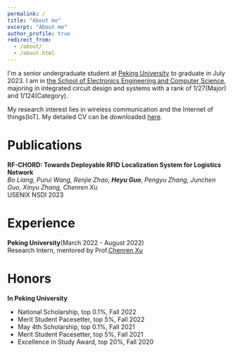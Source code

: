 ```yaml
---
permalink: /
title: "About me"
excerpt: "About me"
author_profile: true
redirect_from: 
  - /about/
  - /about.html
---
```


I'm a senior undergraduate student at [Peking University](https://www.pku.edu.cn/) to graduate in July 2023. I am in [the School of Electronics Engineering and Computer Science](https://eecs.pku.edu.cn/en/), majoring in integrated circuit design and systems with a rank of 1/27(Major) and 1/124(Category). 

My research interest lies in wireless communication and the Internet of things(IoT). My detailed CV can be downloaded [here](https://github.com/GuoHeyu/GuoHeyu.github.io/blob/main/files/CV.pdf).

Publications
======
**RF-CHORD: Towards Deployable RFID Localization System for Logistics Network**<br>
*Bo Liang, Purui Wang, Renjie Zhao,* ***Heyu Guo***, *Pengyu Zhang, Junchen Guo, Xinyu Zhang, Chenren Xu*<br>
USENIX NSDI 2023

Experience
======
**Peking University**(March 2022 - August 2022)<br>
Research Intern, mentored by Prof.[Chenren Xu](https://soar.group/chenren/)

Honors
======
**In Peking University**
- National Scholarship, top 0.1%, Fall 2022
- Merit Student Pacesetter, top 5%, Fall 2022
- May 4th Scholarship, top 0.1%, Fall 2021
- Merit Student Pacesetter, top 5%, Fall 2021
- Excellence in Study Award, top 20%, Fall 2020
